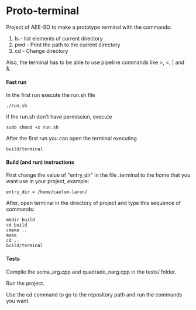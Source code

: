 # Proto-terminal

Project of AEE-SO to make a prototype terminal with the commands:  

1. ls - list elements of current directory  
2. pwd - Print the path to the current directory  
3. cd - Change directory  

Also, the terminal has to be able to use pipeline commands like >, <, | and &.  

#### Fast run

In the first run execute the run.sh file

```
./run.sh
```
if the run.sh don't have permission, execute

```
sudo chmod +x run.sh
```

After the first run you can open the terminal executing
```
build/terminal
```

#### Build (and run) instructions

First change the value of "entry_dir" in the file .terminal to the home that you want use in your project, example:

```
entry_dir = /home/caelum-laron/
```

After, open terminal in the directory of project and type this sequence of commands:

```
mkdir build
cd build
cmake ..
make 
cd ..
build/terminal
```

#### Tests

Compile the soma_arg.cpp and quadrado_narg.cpp in the tests/ folder.

Run the project.

Use the cd command to go to the repository path and run the commands you want.